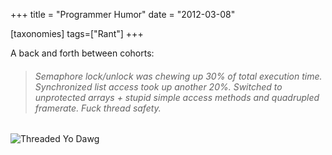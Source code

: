 +++
title = "Programmer Humor"
date = "2012-03-08"

[taxonomies]
tags=["Rant"]
+++

A back and forth between cohorts:

> ###### Semaphore lock/unlock was chewing up 30% of total execution time. Synchronized list access took up another 20%. Switched to unprotected arrays + stupid simple access methods and quadrupled framerate. Fuck thread safety.

![](http://www.josephcatrambone.com/wp-content/uploads/2012/03/HUXsI.jpg "Threaded Yo Dawg")
